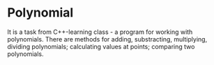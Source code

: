 # Polynomial
It is a task from C++-learning class - a program for working with polynomials. There are methods for adding, substracting, multiplying, dividing polynomials; calculating values at points; comparing two polynomials.
